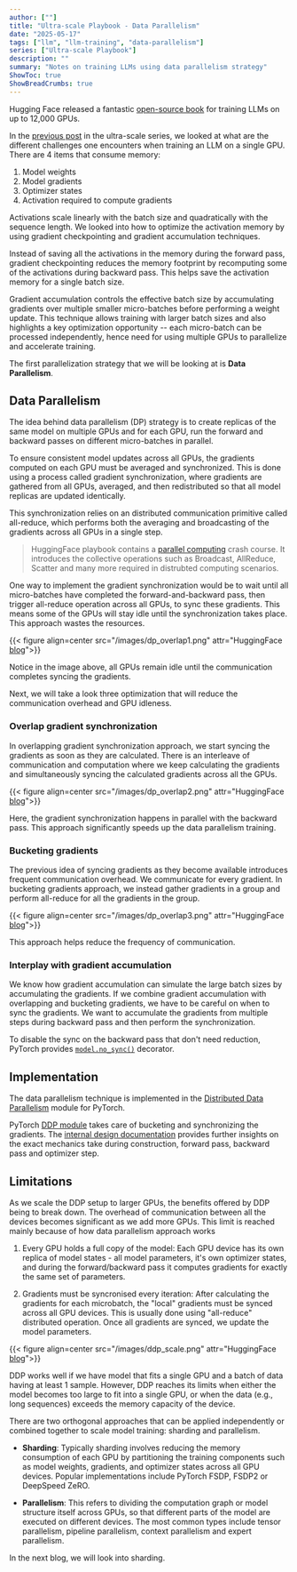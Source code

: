 ```yaml
---
author: [""]
title: "Ultra-scale Playbook - Data Parallelism"
date: "2025-05-17"
tags: ["llm", "llm-training", "data-parallelism"]
series: ["Ultra-scale Playbook"]
description: ""
summary: "Notes on training LLMs using data parallelism strategy"
ShowToc: true
ShowBreadCrumbs: true
---
```


Hugging Face released a fantastic [open-source book](https://huggingface.co/spaces/nanotron/ultrascale-playbook) for training LLMs on up to 12,000 GPUs.

In the [previous post](https://dudeperf3ct.github.io/posts/ultrascale_one_gpu/) in the ultra-scale series, we looked at what are the different challenges one encounters when training an LLM on a single GPU. There are 4 items that consume memory:

1. Model weights
2. Model gradients
3. Optimizer states
4. Activation required to compute gradients

Activations scale linearly with the batch size and quadratically with the sequence length. We looked into how to optimize the activation memory by using gradient checkpointing and gradient accumulation techniques.

Instead of saving all the activations in the memory during the forward pass, gradient checkpointing reduces the memory footprint by recomputing some of the activations during backward pass. This helps save the activation memory for a single batch size.

Gradient accumulation controls the effective batch size by accumulating gradients over multiple smaller micro-batches before performing a weight update. This technique allows training with larger batch sizes and also highlights a key optimization opportunity -- each micro-batch can be processed independently, hence need for using multiple GPUs to parallelize and accelerate training.

The first parallelization strategy that we will be looking at is **Data Parallelism**.

## Data Parallelism

The idea behind data parallelism (DP) strategy is to create replicas of the same model on multiple GPUs and for each GPU, run the forward and backward passes on different micro-batches in parallel.

To ensure consistent model updates across all GPUs, the gradients computed on each GPU must be averaged and synchronized. This is done using a process called gradient synchronization, where gradients are gathered from all GPUs, averaged, and then redistributed so that all model replicas are updated identically.

This synchronization relies on an distributed communication primitive called all-reduce, which performs both the averaging and broadcasting of the gradients across all GPUs in a single step.

> HuggingFace playbook contains a [parallel computing](https://nanotron-ultrascale-playbook.static.hf.space/dist/index.html#a0:_parallel_programming_crash_course) crash course. It introduces the collective operations such as Broadcast, AllReduce, Scatter and many more required in distrubted computing scenarios.

One way to implement the gradient synchronization would be to wait until all micro-batches have completed the forward-and-backward pass, then trigger all-reduce operation across all GPUs, to sync these gradients. This means some of the GPUs will stay idle until the synchronization takes place. This approach wastes the resources.

{{< figure align=center src="/images/dp_overlap1.png" attr="HuggingFace [blog](https://huggingface.co/spaces/nanotron/ultrascale-playbook?section=first_optimization:_overlap_gradient_synchronization_with_backward_pass)">}}

Notice in the image above, all GPUs remain idle until the communication completes syncing the gradients.

Next, we will take a look three optimization that will reduce the communication overhead and GPU idleness.

### Overlap gradient synchronization

In overlapping gradient synchronization approach, we start syncing the gradients as soon as they are calculated. There is an interleave of communication and computation where we keep calculating the gradients and simultaneously syncing the calculated gradients across all the GPUs.

{{< figure align=center src="/images/dp_overlap2.png" attr="HuggingFace [blog](https://huggingface.co/spaces/nanotron/ultrascale-playbook?section=second_optimization:_bucketing_gradients)">}}

Here, the gradient synchronization happens in parallel with the backward pass. This approach significantly speeds up the data parallelism training.

### Bucketing gradients

The previous idea of syncing gradients as they become available introduces frequent communication overhead. We communicate for every gradient. In bucketing gradients approach, we instead gather gradients in a group and perform all-reduce for all the gradients in the group.

{{< figure align=center src="/images/dp_overlap3.png" attr="HuggingFace [blog](https://huggingface.co/spaces/nanotron/ultrascale-playbook?section=third_optimization:_interplay_with_gradient_accumulation)">}}

This approach helps reduce the frequency of communication.

### Interplay with gradient accumulation

We know how gradient accumulation can simulate the large batch sizes by accumulating the gradients. If we combine gradient accumulation with overlapping and bucketing gradients, we have to be careful on when to sync the gradients. We want to accumulate the gradients from multiple steps during backward pass and then perform the synchronization.

To disable the sync on the backward pass that don't need reduction, PyTorch provides [`model.no_sync()`](https://github.com/pytorch/pytorch/blob/5ea67778619c31b13644914deef709199052ee55/torch/nn/parallel/distributed.py#L1408-L1435) decorator.

## Implementation

The data parallelism technique is implemented in the [Distributed Data Parallelism](https://docs.pytorch.org/docs/stable/generated/torch.nn.parallel.DistributedDataParallel.html#torch.nn.parallel.DistributedDataParallel) module for PyTorch.

PyTorch [DDP module](https://github.com/pytorch/pytorch/blob/8568dbce1d7775d37c3f2dcc4073d3f44968fc43/torch/nn/parallel/distributed.py#L326) takes care of bucketing and synchronizing the gradients. The [internal design documentation](https://docs.pytorch.org/docs/main/notes/ddp.html#internal-design) provides further insights on the exact mechanics take during construction, forward pass, backward pass and optimizer step.

## Limitations

As we scale the DDP setup to larger GPUs, the benefits offered by DDP being to break down. The overhead of communication between all the devices becomes significant as we add more GPUs. This limit is reached mainly because of how data parallelism approach works

1. Every GPU holds a full copy of the model: Each GPU device has its own replica of model states - all model parameters, it's own optimizer states, and during the forward/backward pass it computes gradients for exactly the same set of parameters.

2. Gradients must be syncronised every iteration: After calculating the gradients for each microbatch, the "local" gradients must be synced across all GPU devices. This is usually done using "all-reduce" distributed operation. Once all gradients are synced, we update the model parameters.

{{< figure align=center src="/images/ddp_scale.png" attr="HuggingFace [blog](https://huggingface.co/spaces/nanotron/ultrascale-playbook?section=our_journey_up_to_now)">}}

DDP works well if we have model that fits a single GPU and a batch of data having at least 1 sample. However, DDP reaches its limits when either the model becomes too large to fit into a single GPU, or when the data (e.g., long sequences) exceeds the memory capacity of the device.

There are two orthogonal approaches that can be applied independently or combined together to scale model training: sharding and parallelism.

* **Sharding**: Typically sharding involves reducing the memory consumption of each GPU by partitioning the training components such as model weights, gradients, and optimizer states across all GPU devices. Popular implementations include PyTorch FSDP, FSDP2 or DeepSpeed ZeRO.

* **Parallelism**: This refers to dividing the computation graph or model structure itself across GPUs, so that different parts of the model are executed on different devices. The most common types include tensor parallelism, pipeline parallelism, context parallelism and expert parallelism.

In the next blog, we will look into sharding.
